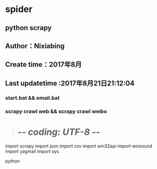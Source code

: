 # spider
## python scrapy
## Author：Nixiabing
## Create time：2017年8月
## Last updatetime :2017年8月21日21:12:04
### start.bat && email.bat
### scrapy crawl web && scrapy crawl weibo
># -*- coding: UTF-8 -*-
import scrapy
import json
import csv
import win32api
import winsound
import yagmail
import sys

python
